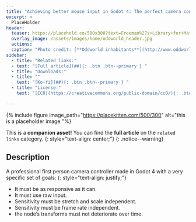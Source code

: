 ```yaml
---
title: "Achieving better mouse input in Godot 4: The perfect camera controller"
excerpt: >
  PlaceHolder
header:
  teaser: https://placehold.co/500x300?text=Freeman%27s+Library+for+Material+Maker
  overlay_image: /assets/images/home/oddworld_header.jpg
  actions:
  caption: "Photo credit: [**Oddworld inhabitants**](http://www.oddworld.com/)"
sidebar:
  - title: "Related links:"
  - text: "[Full article](##){: .btn .btn--primary } "
  - title: "Downloads:"
  - title: ""
    text: "[Ko-fi](##){: .btn .btn--primary } "
  - title: "License:"
    text: "[CC0](https://creativecommons.org/public-domain/cc0/){: .btn .btn--primary} "

---
```

{% include figure image_path="https://placekitten.com/500/300" alt="this is a placeholder image "%}

This is a **companion asset!** You can find the **full article** on the `related links` category.
{: style="text-align: center;"}
{: .notice--warning}

## Description
A professional first person camera controller made in Godot 4 with a very specific set of goals:
{: style="text-align: justify;"}

* It must be as responsive as it can.
* It must use raw input.
* Sensitivity must be stretch and scale independent.
* Sensitivity must be frame rate independent.
* the node’s transforms must not deteriorate over time.
